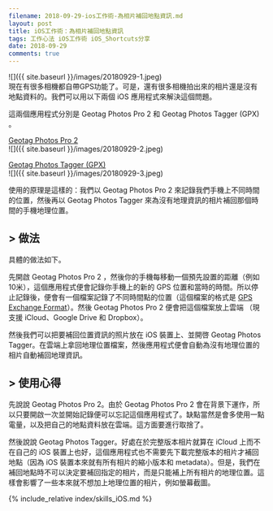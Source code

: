 ```yaml
---
filename: 2018-09-29-ios工作術-為相片補回地點資訊.md
layout: post
title: iOS工作術：為相片補回地點資訊
tags: 工作心法 iOS工作術 iOS_Shortcuts分享
date: 2018-09-29
comments: true
---
```


![]({{ site.baseurl }}/images/20180929-1.jpeg)  
現在有很多相機都自帶GPS功能了。可是，還有很多相機拍出來的相片還是沒有地點資料的。我們可以用以下兩個 iOS 應用程式來解決這個問題。

這兩個應用程式分別是 Geotag Photos Pro 2 和 Geotag Photos Tagger (GPX) 。

[Geotag Photos Pro 2](https://itunes.apple.com/hk/app/geotag-photos-pro-2/id1008694552?l=en&mt=8)  
![]({{ site.baseurl }}/images/20180929-2.jpeg)

[Geotag Photos Tagger (GPX)](https://itunes.apple.com/hk/app/geotag-photos-tagger-gpx/id975196640?l=en&mt=8)  
![]({{ site.baseurl }}/images/20180929-3.jpeg)

使用的原理是這樣的：我們以 Geotag Photos Pro 2 來記錄我們手機上不同時間的位置，然後再以 Geotag Photos Tagger 來為沒有地理資訊的相片補回那個時間的手機地理位置。

## > 做法

具體的做法如下。

先開啟 Geotag Photos Pro 2 ，然後你的手機每移動一個預先設置的距離（例如 10米），這個應用程式便會記錄你手機上的新的 GPS 位置和當時的時間。所以停止記錄後，便會有一個檔案記錄了不同時間點的位置（這個檔案的格式是 [GPS Exchange Format](https://en.wikipedia.org/wiki/GPS_Exchange_Format)）。然後 Geotag Photos Pro 2 便會把這個檔案放上雲端 （現支援 iCloud、Google Drive 和 Dropbox）。

然後我們可以把要補回位置資訊的照片放在 iOS 裝置上、並開啓 Geotag Photos Tagger。在雲端上拿回地理位置檔案，然後應用程式便會自動為沒有地理位置的相片自動補回地理資訊。

## > 使用心得

先說說 Geotag Photos Pro 2。由於 Geotag Photos Pro 2 會在背景下運作，所以只要開啟一次並開始記錄便可以忘記這個應用程式了。缺點當然是會多使用一點電量，以及把自己的地點資料放在雲端。這方面要進行取捨了。

然後說說 Geotag Photos Tagger。好處在於完整版本相片就算在 iCloud 上而不在自己的 iOS 裝置上也好，這個應用程式也不需要先下載完整版本的相片才補回地點（因為 iOS 裝置本來就有所有相片的縮小版本和 metadata）。但是，我們在補回地點時不可以決定要補回指定的相片，而是只能補上所有相片的地理位置。這樣會影響了一些本來就不想加上地理位置的相片，例如螢幕截圖。

{% include_relative index/skills_iOS.md %}